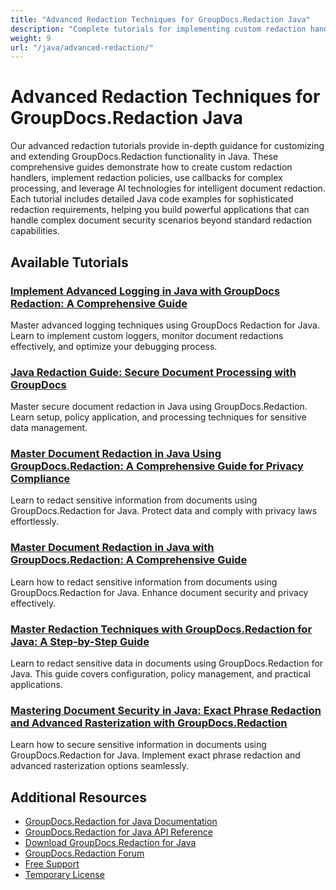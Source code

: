 ```yaml
---
title: "Advanced Redaction Techniques for GroupDocs.Redaction Java"
description: "Complete tutorials for implementing custom redaction handlers, redaction policies, callbacks, and AI-assisted redaction in GroupDocs.Redaction for Java."
weight: 9
url: "/java/advanced-redaction/"
---
```

# Advanced Redaction Techniques for GroupDocs.Redaction Java

Our advanced redaction tutorials provide in-depth guidance for customizing and extending GroupDocs.Redaction functionality in Java. These comprehensive guides demonstrate how to create custom redaction handlers, implement redaction policies, use callbacks for complex processing, and leverage AI technologies for intelligent document redaction. Each tutorial includes detailed Java code examples for sophisticated redaction requirements, helping you build powerful applications that can handle complex document security scenarios beyond standard redaction capabilities.

## Available Tutorials

### [Implement Advanced Logging in Java with GroupDocs Redaction&#58; A Comprehensive Guide](./advanced-logging-groupdocs-redaction-java/)
Master advanced logging techniques using GroupDocs Redaction for Java. Learn to implement custom loggers, monitor document redactions effectively, and optimize your debugging process.

### [Java Redaction Guide&#58; Secure Document Processing with GroupDocs](./java-redaction-groupdocs-guide/)
Master secure document redaction in Java using GroupDocs.Redaction. Learn setup, policy application, and processing techniques for sensitive data management.

### [Master Document Redaction in Java Using GroupDocs.Redaction&#58; A Comprehensive Guide for Privacy Compliance](./master-document-redaction-java-groupdocs-redaction/)
Learn to redact sensitive information from documents using GroupDocs.Redaction for Java. Protect data and comply with privacy laws effortlessly.

### [Master Document Redaction in Java with GroupDocs.Redaction&#58; A Comprehensive Guide](./master-document-redaction-groupdocs-redaction-java/)
Learn how to redact sensitive information from documents using GroupDocs.Redaction for Java. Enhance document security and privacy effectively.

### [Master Redaction Techniques with GroupDocs.Redaction for Java&#58; A Step-by-Step Guide](./master-redaction-groupdocs-java-guide/)
Learn to redact sensitive data in documents using GroupDocs.Redaction for Java. This guide covers configuration, policy management, and practical applications.

### [Mastering Document Security in Java&#58; Exact Phrase Redaction and Advanced Rasterization with GroupDocs.Redaction](./groupdocs-redaction-java-document-security/)
Learn how to secure sensitive information in documents using GroupDocs.Redaction for Java. Implement exact phrase redaction and advanced rasterization options seamlessly.

## Additional Resources

- [GroupDocs.Redaction for Java Documentation](https://docs.groupdocs.com/redaction/java/)
- [GroupDocs.Redaction for Java API Reference](https://reference.groupdocs.com/redaction/java/)
- [Download GroupDocs.Redaction for Java](https://releases.groupdocs.com/redaction/java/)
- [GroupDocs.Redaction Forum](https://forum.groupdocs.com/c/redaction/33)
- [Free Support](https://forum.groupdocs.com/)
- [Temporary License](https://purchase.groupdocs.com/temporary-license/)
